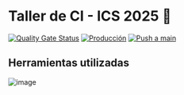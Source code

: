 # Taller de CI - ICS 2025 🚀
[![Quality Gate Status](https://sonarcloud.io/api/project_badges/measure?project=tomas-lp_ics25-tallercicd&metric=alert_status)](https://sonarcloud.io/summary/new_code?id=tomas-lp_ics25-tallercicd)
[![Producción](https://github.com/tomas-lp/ics25-tallercicd/actions/workflows/productiondeploy.yml/badge.svg)](https://github.com/tomas-lp/ics25-tallercicd/actions/workflows/productiondeploy.yml)
[![Push a main](https://github.com/tomas-lp/ics25-tallercicd/actions/workflows/mainworkflow.yml/badge.svg)](https://github.com/tomas-lp/ics25-tallercicd/actions/workflows/mainworkflow.yml)

## Herramientas utilizadas
![image](https://github.com/user-attachments/assets/bd199fdf-7f5e-49e7-83e4-1b654be7a011)
